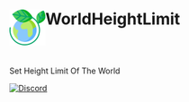<h1>WorldHeightLimit<img src="icon.png" height="64" width="64" align="left"></img></h1><br/>

<br>

Set Height Limit Of The World

[![Discord](https://img.shields.io/discord/965662639168569394.svg?label=&logo=discord&logoColor=ffffff&color=7389D8&labelColor=6A7EC2)](https://discord.gg/KrjD6t9HJt)
